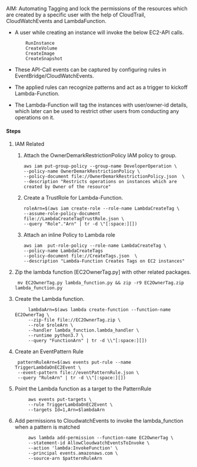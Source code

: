 AIM: Automating Tagging and lock the permissions of the resources which are created by a specific user with the help of CloudTrail, CloudWatchEvents and LambdaFunction.

-   A user while creating an instance will invoke the below EC2-API calls.
        
            RunInstance
            CreateVolume
            CreateImage
            CreateSnapshot

-  These API-Call events can be captured  by configuring rules in EventBridge/CloudWatchEvents.
-  The applied rules can recognize patterns and act as a trigger to kickoff Lambda-Function.
-  The Lambda-Function will tag the instances with user/owner-id details, 
    which later can be used to restrict other users from conducting any operations on it.
   

#### Steps
1.  IAM Related
        
    1.  Attach the OwnerDemarkRestrictionPolicy IAM policy to group.
        
            aws iam put-group-policy --group-name DeveloperOperation \
            --policy-name OwnerDemarkRestrictionPolicy \
            --policy-document file://OwnerDemarkRestrictionPolicy.json  \
            --description "Restricts operations on instances which are created by Owner of the resource"
    
    3.  Create a TrustRole for Lambda-Function.
    
            roleArn=$(aws iam create-role --role-name LambdaCreateTag \
            --assume-role-policy-document file://LambdaCreateTagTrustRole.json \
            --query "Role"."Arn" | tr -d \"[:space:][])
        
    3.  Attach an inline Policy to Lambda role
    
            aws iam  put-role-policy --role-name LambdaCreateTag \
            --policy-name LambdaCreateTags
            --policy-document file://CreateTags.json  \
            --description "Lambda-Function Creates Tags on EC2 instances"

2. Zip the lambda function [EC2OwnerTag.py] with other related packages.
   
        mv EC2OwnerTag.py lambda_function.py && zip -r9 EC2OwnerTag.zip lambda_function.py
    
3. Create the Lambda function.
   
            lambdaArn=$(aws lambda create-function --function-name EC2OwnerTag \
            --zip-file file://EC2OwnerTag.zip \
            --role $roleArn \
            --handler lambda_function.lambda_handler \
            --runtime python3.7 \
            --query "FunctionArn" | tr -d \\"[:space:][])

4. Create an EventPattern Rule
   
        patternRuleArn=$(aws events put-rule --name TriggerLambdaOnEC2Event \
        --event-pattern file://eventPatternRule.json \
        --query "RuleArn" | tr -d \\"[:space:][])  

5. Point the Lambda function as a target to the PatternRule
    
            aws events put-targets \
            --rule TriggerLambdaOnEC2Event \
            --targets Id=1,Arn=$lambdaArn
    
6. Add permissions to CloudwatchEvents to invoke the lambda_function when a pattern is matched
            
            aws lambda add-permission --function-name EC2OwnerTag \
            --statement-id AllowCloudwatchEventsToInvoke \
            --action 'lambda:InvokeFunction' \
            --principal events.amazonaws.com \
            --source-arn $patternRuleArn
